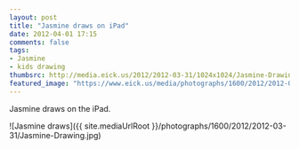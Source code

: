 ```yaml
---
layout: post
title: "Jasmine draws on iPad"
date: 2012-04-01 17:15
comments: false
tags: 
- Jasmine
- kids drawing
thumbsrc: http://media.eick.us/2012/2012-03-31/1024x1024/Jasmine-Drawing.jpg
featured_image: "https://www.eick.us/media/photographs/1600/2012/2012-03-31/Jasmine-Drawing.jpg"
---
```

Jasmine draws on the iPad.



![Jasmine draws]({{ site.mediaUrlRoot }}/photographs/1600/2012/2012-03-31/Jasmine-Drawing.jpg)

